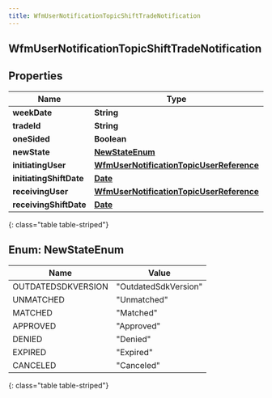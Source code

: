 ```yaml
---
title: WfmUserNotificationTopicShiftTradeNotification
---
```

## WfmUserNotificationTopicShiftTradeNotification


## Properties

| Name | Type | Description | Notes |
| ------------ | ------------- | ------------- | ------------- |
| **weekDate** | <!----><!---->**String**<!----> |  |  [optional] |
| **tradeId** | <!----><!---->**String**<!----> |  |  [optional] |
| **oneSided** | <!----><!---->**Boolean**<!----> |  |  [optional] |
| **newState** | [**NewStateEnum**](#NewStateEnum)<!----> |  |  [optional] |
| **initiatingUser** | <!----><!---->[**WfmUserNotificationTopicUserReference**](WfmUserNotificationTopicUserReference.html)<!----> |  |  [optional] |
| **initiatingShiftDate** | <!----><!---->[**Date**](Date.html)<!----> |  |  [optional] |
| **receivingUser** | <!----><!---->[**WfmUserNotificationTopicUserReference**](WfmUserNotificationTopicUserReference.html)<!----> |  |  [optional] |
| **receivingShiftDate** | <!----><!---->[**Date**](Date.html)<!----> |  |  [optional] |
{: class="table table-striped"}


<a name="NewStateEnum"></a>

## Enum: NewStateEnum

| Name | Value |
| ---- | ----- |
| OUTDATEDSDKVERSION | &quot;OutdatedSdkVersion&quot; |
| UNMATCHED | &quot;Unmatched&quot; |
| MATCHED | &quot;Matched&quot; |
| APPROVED | &quot;Approved&quot; |
| DENIED | &quot;Denied&quot; |
| EXPIRED | &quot;Expired&quot; |
| CANCELED | &quot;Canceled&quot; |
{: class="table table-striped"}



